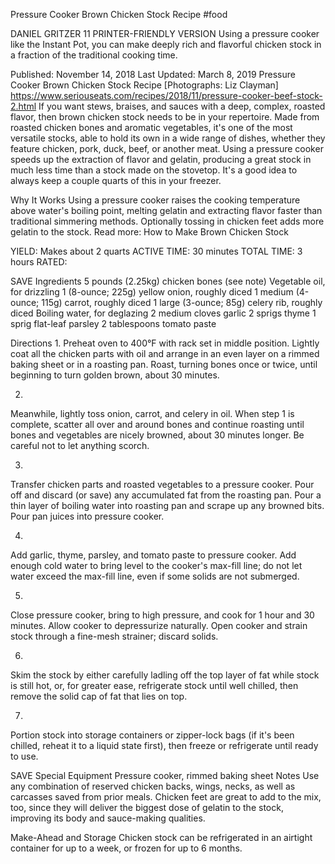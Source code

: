 Pressure Cooker Brown Chicken Stock Recipe
#food 

DANIEL GRITZER
11     PRINTER-FRIENDLY VERSION
Using a pressure cooker like the Instant Pot, you can make deeply rich and flavorful chicken stock in a fraction of the traditional cooking time.

Published: November 14, 2018 Last Updated: March 8, 2019
Pressure Cooker Brown Chicken Stock Recipe
[Photographs: Liz Clayman]
https://www.seriouseats.com/recipes/2018/11/pressure-cooker-beef-stock-2.html
If you want stews, braises, and sauces with a deep, complex, roasted flavor, then brown chicken stock needs to be in your repertoire. Made from roasted chicken bones and aromatic vegetables, it's one of the most versatile stocks, able to hold its own in a wide range of dishes, whether they feature chicken, pork, duck, beef, or another meat. Using a pressure cooker speeds up the extraction of flavor and gelatin, producing a great stock in much less time than a stock made on the stovetop. It's a good idea to always keep a couple quarts of this in your freezer.

Why It Works
Using a pressure cooker raises the cooking temperature above water's boiling point, melting gelatin and extracting flavor faster than traditional simmering methods.
Optionally tossing in chicken feet adds more gelatin to the stock.
Read more: How to Make Brown Chicken Stock

YIELD:
Makes about 2 quarts
ACTIVE TIME:
30 minutes
TOTAL TIME:
3 hours
RATED:
    
 SAVE
Ingredients
5 pounds (2.25kg) chicken bones (see note)
Vegetable oil, for drizzling
1 (8-ounce; 225g) yellow onion, roughly diced
1 medium (4-ounce; 115g) carrot, roughly diced
1 large (3-ounce; 85g) celery rib, roughly diced
Boiling water, for deglazing
2 medium cloves garlic
2 sprigs thyme
1 sprig flat-leaf parsley
2 tablespoons tomato paste

Directions
1.
Preheat oven to 400°F with rack set in middle position. Lightly coat all the chicken parts with oil and arrange in an even layer on a rimmed baking sheet or in a roasting pan. Roast, turning bones once or twice, until beginning to turn golden brown, about 30 minutes.

2.
Meanwhile, lightly toss onion, carrot, and celery in oil. When step 1 is complete, scatter all over and around bones and continue roasting until bones and vegetables are nicely browned, about 30 minutes longer. Be careful not to let anything scorch.

3.
Transfer chicken parts and roasted vegetables to a pressure cooker. Pour off and discard (or save) any accumulated fat from the roasting pan. Pour a thin layer of boiling water into roasting pan and scrape up any browned bits. Pour pan juices into pressure cooker.

4.
Add garlic, thyme, parsley, and tomato paste to pressure cooker. Add enough cold water to bring level to the cooker's max-fill line; do not let water exceed the max-fill line, even if some solids are not submerged.

5.
Close pressure cooker, bring to high pressure, and cook for 1 hour and 30 minutes. Allow cooker to depressurize naturally. Open cooker and strain stock through a fine-mesh strainer; discard solids.

6.
Skim the stock by either carefully ladling off the top layer of fat while stock is still hot, or, for greater ease, refrigerate stock until well chilled, then remove the solid cap of fat that lies on top.

7.
Portion stock into storage containers or zipper-lock bags (if it's been chilled, reheat it to a liquid state first), then freeze or refrigerate until ready to use.

 SAVE
Special Equipment
Pressure cooker, rimmed baking sheet
Notes
Use any combination of reserved chicken backs, wings, necks, as well as carcasses saved from prior meals. Chicken feet are great to add to the mix, too, since they will deliver the biggest dose of gelatin to the stock, improving its body and sauce-making qualities.

Make-Ahead and Storage
Chicken stock can be refrigerated in an airtight container for up to a week, or frozen for up to 6 months.